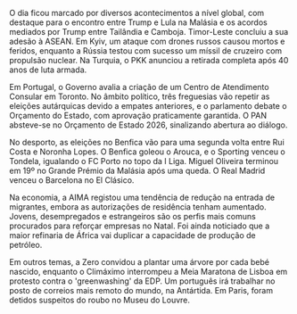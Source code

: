 O dia ficou marcado por diversos acontecimentos a nível global, com destaque para o encontro entre Trump e Lula na Malásia e os acordos mediados por Trump entre Tailândia e Camboja. Timor-Leste concluiu a sua adesão à ASEAN. Em Kyiv, um ataque com drones russos causou mortos e feridos, enquanto a Rússia testou com sucesso um míssil de cruzeiro com propulsão nuclear. Na Turquia, o PKK anunciou a retirada completa após 40 anos de luta armada.

Em Portugal, o Governo avalia a criação de um Centro de Atendimento Consular em Toronto. No âmbito político, três freguesias vão repetir as eleições autárquicas devido a empates anteriores, e o parlamento debate o Orçamento do Estado, com aprovação praticamente garantida. O PAN absteve-se no Orçamento de Estado 2026, sinalizando abertura ao diálogo.

No desporto, as eleições no Benfica vão para uma segunda volta entre Rui Costa e Noronha Lopes. O Benfica goleou o Arouca, e o Sporting venceu o Tondela, igualando o FC Porto no topo da I Liga. Miguel Oliveira terminou em 19º no Grande Prémio da Malásia após uma queda. O Real Madrid venceu o Barcelona no El Clásico.

Na economia, a AIMA registou uma tendência de redução na entrada de migrantes, embora as autorizações de residência tenham aumentado. Jovens, desempregados e estrangeiros são os perfis mais comuns procurados para reforçar empresas no Natal. Foi ainda noticiado que a maior refinaria de África vai duplicar a capacidade de produção de petróleo.

Em outros temas, a Zero convidou a plantar uma árvore por cada bebé nascido, enquanto o Climáximo interrompeu a Meia Maratona de Lisboa em protesto contra o 'greenwashing' da EDP. Um português irá trabalhar no posto de correios mais remoto do mundo, na Antártida. Em Paris, foram detidos suspeitos do roubo no Museu do Louvre.